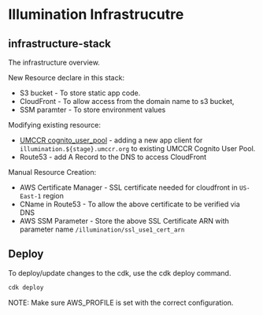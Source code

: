 # Illumination Infrastrucutre


## infrastructure-stack
The infrastructure overview.

New Resource declare in this stack:
- S3 bucket - To store static app code.
- CloudFront - To allow access from the domain name to s3 bucket,
- SSM paramter - To store environment values

Modifying existing resource:
- [UMCCR cognito_user_pool](https://github.com/umccr/infrastructure/tree/master/terraform/stacks/cognito_aai) - adding a new app client for `illumination.${stage}.umccr.org` to existing UMCCR Cognito User Pool.
- Route53 - add A Record to the DNS to access CloudFront

Manual Resource Creation:
- AWS Certificate Manager - SSL certificate needed for cloudfront in `US-East-1` region
- CName in Route53 -  To allow the above certificate to be verified via DNS
- AWS SSM Parameter - Store the above SSL Certificate ARN with parameter name `/illumination/ssl_use1_cert_arn`

## Deploy

To deploy/update changes to the cdk, use the cdk deploy command.

```bash
cdk deploy
```

NOTE: Make sure AWS_PROFILE is set with the correct configuration.
